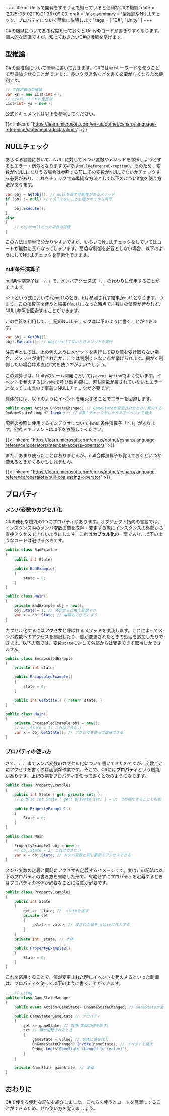 +++
title = 'Unityで開発をするうえで知っていると便利なC#の機能'
date = '2025-03-02T19:21:33+09:00'
draft = false
summary = '型推論やNULLチェック、プロパティについて簡単に説明します'
tags = [ "C#", "Unity" ]
+++

C#の機能についてある程度知っておくとUnityのコードが書きやすくなります。個人的な認識ですが、知っておきたいC#の機能を挙げます。

## 型推論
C#の型推論について簡単に書いておきます。C#では`var`キーワードを使うことで型推論させることができます。長いクラス名などを書く必要がなくなるため便利です。

```c# {name="型推論の例"}
// 変数定義の型推論
var xs = new List<int>();
// newキーワードの型推論
List<int> ys = new();
```

公式ドキュメントは以下を参照してください。

{{< linkcard "https://learn.microsoft.com/en-us/dotnet/csharp/language-reference/statements/declarations" >}}

## NULLチェック
あらゆる言語において、NULLに対してメンバ変数やメソッドを参照しようとするとエラー・例外となります(C#では`NullReferenceException`)。そのため、変数がNULLになりうる場合は参照する前にその変数がNULLでないかチェックする必要があり、これをチェックする単純な方法として以下のようにif文を使う方法があります。

```c# {name="if文を用いたNullチェック"}
var obj = GetObj(); // nullを返す可能性があるメソッド
if (obj != null) // nullでないことを確かめてから実行
{
    obj.Execute(); 
}
else
{
    // objがnullだった場合の処理
}
```

この方法は簡単で分かりやすいですが、いちいちNULLチェックをしていてはコードが無駄に長くなってしまいます。高度な制御を必要としない場合、以下のようにしてNULLチェックを簡素化できます。

### null条件演算子
null条件演算子は「`?.`」で、メンバアクセス式「`.`」の代わりに使用することができます。


`a?.b`という式において`a`が`null`のとき、`b`は参照されず結果が`null`となります。つまり、この演算子を使うと結果が`null`になった時点で、残りの演算が行われず、NULL参照を回避することができます。

この性質を利用して、上記のNULLチェックは以下のように書くことができます。

```c# {name="null条件演算子を使った例"}
var obj = GetObj();
obj?.Execute(); // objがnullでないときメソッドを実行
```

注意点としては、上の例のようにメソッドを実行して戻り値を受け取らない場合、メソッドが実行されたかここでは判別できない点が挙げられます。細かく制御したい場合は素直にif文を使うのがよいでしょう。

この演算子は、Unityのゲーム開発においては`event Action`でよく使います。イベントを発火する(`Invoke`を呼び出す)際に、何も関数が渡されていないとエラーとなってしまうので事前にNULLチェックが必要です。

具体的には、以下のようにイベントを発火することでエラーを回避します。

```c# {name="NULLチェックをしてイベント発火する例"}
public event Action OnStateChanged; // GameStateが変更されたときに発火するイベント
OnGameStateChanged?.Invoke(); // NULLチェックをしたうえでイベントを発火
```

配列の参照に使用するインデクサについてもnull条件演算子「`?[]`」があります。公式ドキュメントは以下を参照してください。

{{< linkcard "https://learn.microsoft.com/en-us/dotnet/csharp/language-reference/operators/member-access-operators" >}}

また、あまり使ったことはありませんが、null合体演算子も覚えておくといつか使えるときがくるかもしれません。

{{< linkcard "https://learn.microsoft.com/en-us/dotnet/csharp/language-reference/operators/null-coalescing-operator" >}}

## プロパティ

### メンバ変数のカプセル化
C#の便利な機能の1つにプロパティがあります。オブジェクト指向の言語では、インスタンス内のメンバ変数の値を取得・変更する際にインスタンスの外部から直接アクセスできないようにします。これは**カプセル化**の一環であり、以下のようなコードは避けるべきです。

```c# {name="避けるべきコード"}
public class BadExamlpe
{
    public int State;

    public BadExample()
    {
        state = 0;
    }
}

public class Main()
{
    private BadExample obj = new();
    obj.State = 1; // 外部から自由に変更でき
    var x = obj.State; // 取得もできてしまう
}
```

カプセル化するには**アクセサ**と呼ばれるメソッドを実装します。これによってメンバ変数へのアクセスを制限したり、値が変更されたときの処理を追加したりできます。以下の例では、変数`state`に対して外部からは変更できず取得しかできません。

```c# {name="カプセル化したコード"}
public class EncapsuledExample
{
    private int state;

    public EncapsuledExample()
    {
        state = 0;
    }

    public int GetState() { return state; }
}

public class Main()
{
    private EncapsuledExample obj = new();
    // obj.State = 1; これはできない
    var x = obj.GetState(); // アクセサを使って取得できる
}
```

### プロパティの使い方
さて、ここまでメンバ変数のカプセル化について書いてきたのですが、変数ごとにアクセサを書くのは面倒な作業です。そこで、C#には**プロパティ**という機能があります。上記の例をプロパティを使って書くと次のようになります。

```c# {name="プロパティを使ったコード"}
public class PropertyExample1
{
    public int State { get; private set; };
    // public int State { get; private set; } = 0; で初期化することも可能

    public PropertyExample1()
    {
        State = 0;
    }
}

public class Main
{
    PropertyExample1 obj = new();
    // obj.State = 1; これはできない
    var x = obj.State; // メンバ変数と同じ要領でアクセスできる
}
```

メンバ変数の定義と同時にアクセサも定義するイメージです。実はこの記法は以下のプロパティの書き方を省略した形で、省略せずにプロパティを定義するときはプロパティの本体が必要なことに注意が必要です。

```c# {name="省略しない記法"}
public class PropertyExample2
{
    public int State
    {
        get => _state; // _stateを返す
        private set
        {
            _state = value; // 渡された値を_stateに代入する
        }
    }
    private int _state; // 本体

    public PropertyExample2()
    {
        State = 0;
    }
}
```

これを応用することで、値が変更された時にイベントを発火するといった制御は、プロパティを使って以下のように書くことができます。
```c# {name="値が変更されたときにイベントを発火する"}
... // using
public class GameStateManager
{
    public event Action<GameState> OnGameStateChanged; // GameStateが変更されたときに発火するイベント

    public GameState GameState // プロパティ
    {
        get => gameState; // 取得(本体の値を返す)
        set // 値が変更されたとき
        {
            gameState = value; // 本体に値を代入
            OnGameStateChanged?.Invoke(gameState); // イベントを発火
            Debug.Log($"GameState changed to {value}");
        }
    }

    private GameState gameState; // 本体
}
```

## おわりに
C#で使える便利な記法を紹介しました。これらを使うとコードを簡潔にすることができるため、ぜひ使い方を覚えましょう。
